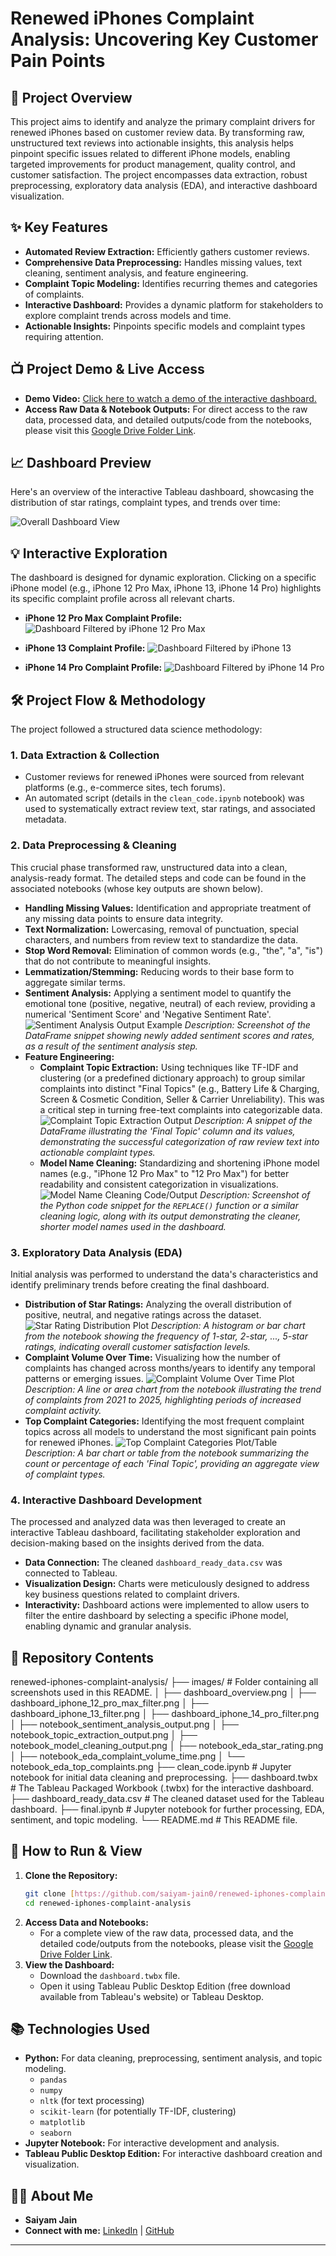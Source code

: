 # Renewed iPhones Complaint Analysis: Uncovering Key Customer Pain Points

## 🚀 Project Overview

This project aims to identify and analyze the primary complaint drivers for renewed iPhones based on customer review data. By transforming raw, unstructured text reviews into actionable insights, this analysis helps pinpoint specific issues related to different iPhone models, enabling targeted improvements for product management, quality control, and customer satisfaction. The project encompasses data extraction, robust preprocessing, exploratory data analysis (EDA), and interactive dashboard visualization.

## ✨ Key Features

* **Automated Review Extraction:** Efficiently gathers customer reviews.
* **Comprehensive Data Preprocessing:** Handles missing values, text cleaning, sentiment analysis, and feature engineering.
* **Complaint Topic Modeling:** Identifies recurring themes and categories of complaints.
* **Interactive Dashboard:** Provides a dynamic platform for stakeholders to explore complaint trends across models and time.
* **Actionable Insights:** Pinpoints specific models and complaint types requiring attention.

## 📺 Project Demo & Live Access

* **Demo Video:** [Click here to watch a demo of the interactive dashboard.](YOUR_DEMO_VIDEO_LINK_HERE)
* **Access Raw Data & Notebook Outputs:** For direct access to the raw data, processed data, and detailed outputs/code from the notebooks, please visit this [Google Drive Folder Link](YOUR_GOOGLE_DRIVE_FOLDER_LINK_HERE).

## 📈 Dashboard Preview

Here's an overview of the interactive Tableau dashboard, showcasing the distribution of star ratings, complaint types, and trends over time:

![Overall Dashboard View](images/dashboard_overview.png)

## 💡 Interactive Exploration

The dashboard is designed for dynamic exploration. Clicking on a specific iPhone model (e.g., iPhone 12 Pro Max, iPhone 13, iPhone 14 Pro) highlights its specific complaint profile across all relevant charts.

* **iPhone 12 Pro Max Complaint Profile:**
    ![Dashboard Filtered by iPhone 12 Pro Max](images/dashboard_iphone_12_pro_max_filter.png)

* **iPhone 13 Complaint Profile:**
    ![Dashboard Filtered by iPhone 13](images/dashboard_iphone_13_filter.png)

* **iPhone 14 Pro Complaint Profile:**
    ![Dashboard Filtered by iPhone 14 Pro](images/dashboard_iphone_14_pro_filter.png)

## 🛠️ Project Flow & Methodology

The project followed a structured data science methodology:

### 1. Data Extraction & Collection

* Customer reviews for renewed iPhones were sourced from relevant platforms (e.g., e-commerce sites, tech forums).
* An automated script (details in the `clean_code.ipynb` notebook) was used to systematically extract review text, star ratings, and associated metadata.

### 2. Data Preprocessing & Cleaning

This crucial phase transformed raw, unstructured data into a clean, analysis-ready format. The detailed steps and code can be found in the associated notebooks (whose key outputs are shown below).

* **Handling Missing Values:** Identification and appropriate treatment of any missing data points to ensure data integrity.
* **Text Normalization:** Lowercasing, removal of punctuation, special characters, and numbers from review text to standardize the data.
* **Stop Word Removal:** Elimination of common words (e.g., "the", "a", "is") that do not contribute to meaningful insights.
* **Lemmatization/Stemming:** Reducing words to their base form to aggregate similar terms.
* **Sentiment Analysis:** Applying a sentiment model to quantify the emotional tone (positive, negative, neutral) of each review, providing a numerical 'Sentiment Score' and 'Negative Sentiment Rate'.
    ![Sentiment Analysis Output Example](images/notebook_sentiment_analysis_output.png)
    *Description: Screenshot of the DataFrame snippet showing newly added sentiment scores and rates, as a result of the sentiment analysis step.*
* **Feature Engineering:**
    * **Complaint Topic Extraction:** Using techniques like TF-IDF and clustering (or a predefined dictionary approach) to group similar complaints into distinct "Final Topics" (e.g., Battery Life & Charging, Screen & Cosmetic Condition, Seller & Carrier Unreliability). This was a critical step in turning free-text complaints into categorizable data.
        ![Complaint Topic Extraction Output](images/notebook_topic_extraction_output.png)
        *Description: A snippet of the DataFrame illustrating the 'Final Topic' column and its values, demonstrating the successful categorization of raw review text into actionable complaint types.*
    * **Model Name Cleaning:** Standardizing and shortening iPhone model names (e.g., "iPhone 12 Pro Max" to "12 Pro Max") for better readability and consistent categorization in visualizations.
        ![Model Name Cleaning Code/Output](images/notebook_model_cleaning_output.png)
        *Description: Screenshot of the Python code snippet for the `REPLACE()` function or a similar cleaning logic, along with its output demonstrating the cleaner, shorter model names used in the dashboard.*

### 3. Exploratory Data Analysis (EDA)

Initial analysis was performed to understand the data's characteristics and identify preliminary trends before creating the final dashboard.

* **Distribution of Star Ratings:** Analyzing the overall distribution of positive, neutral, and negative ratings across the dataset.
    ![Star Rating Distribution Plot](images/notebook_eda_star_rating.png)
    *Description: A histogram or bar chart from the notebook showing the frequency of 1-star, 2-star, ..., 5-star ratings, indicating overall customer satisfaction levels.*
* **Complaint Volume Over Time:** Visualizing how the number of complaints has changed across months/years to identify any temporal patterns or emerging issues.
    ![Complaint Volume Over Time Plot](images/notebook_eda_complaint_volume_time.png)
    *Description: A line or area chart from the notebook illustrating the trend of complaints from 2021 to 2025, highlighting periods of increased complaint activity.*
* **Top Complaint Categories:** Identifying the most frequent complaint topics across all models to understand the most significant pain points for renewed iPhones.
    ![Top Complaint Categories Plot/Table](images/notebook_eda_top_complaints.png)
    *Description: A bar chart or table from the notebook summarizing the count or percentage of each 'Final Topic', providing an aggregate view of complaint types.*

### 4. Interactive Dashboard Development

The processed and analyzed data was then leveraged to create an interactive Tableau dashboard, facilitating stakeholder exploration and decision-making based on the insights derived from the data.

* **Data Connection:** The cleaned `dashboard_ready_data.csv` was connected to Tableau.
* **Visualization Design:** Charts were meticulously designed to address key business questions related to complaint drivers.
* **Interactivity:** Dashboard actions were implemented to allow users to filter the entire dashboard by selecting a specific iPhone model, enabling dynamic and granular analysis.

## 📂 Repository Contents
renewed-iphones-complaint-analysis/
├── images/                               # Folder containing all screenshots used in this README.
│   ├── dashboard_overview.png
│   ├── dashboard_iphone_12_pro_max_filter.png
│   ├── dashboard_iphone_13_filter.png
│   ├── dashboard_iphone_14_pro_filter.png
│   ├── notebook_sentiment_analysis_output.png
│   ├── notebook_topic_extraction_output.png
│   ├── notebook_model_cleaning_output.png
│   ├── notebook_eda_star_rating.png
│   ├── notebook_eda_complaint_volume_time.png
│   └── notebook_eda_top_complaints.png
├── clean_code.ipynb                      # Jupyter notebook for initial data cleaning and preprocessing.
├── dashboard.twbx                        # The Tableau Packaged Workbook (.twbx) for the interactive dashboard.
├── dashboard_ready_data.csv              # The cleaned dataset used for the Tableau dashboard.
├── final.ipynb                           # Jupyter notebook for further processing, EDA, sentiment, and topic modeling.
└── README.md                             # This README file.
## 🚀 How to Run & View

1.  **Clone the Repository:**
    ```bash
    git clone [https://github.com/saiyam-jain0/renewed-iphones-complaint-analysis.git](https://github.com/saiyam-jain0/renewed-iphones-complaint-analysis.git)
    cd renewed-iphones-complaint-analysis
    ```
2.  **Access Data and Notebooks:**
    * For a complete view of the raw data, processed data, and the detailed code/outputs from the notebooks, please visit the [Google Drive Folder Link](YOUR_GOOGLE_DRIVE_FOLDER_LINK_HERE).
3.  **View the Dashboard:**
    * Download the `dashboard.twbx` file.
    * Open it using Tableau Public Desktop Edition (free download available from Tableau's website) or Tableau Desktop.

## 📚 Technologies Used

* **Python:** For data cleaning, preprocessing, sentiment analysis, and topic modeling.
    * `pandas`
    * `numpy`
    * `nltk` (for text processing)
    * `scikit-learn` (for potentially TF-IDF, clustering)
    * `matplotlib`
    * `seaborn`
* **Jupyter Notebook:** For interactive development and analysis.
* **Tableau Public Desktop Edition:** For interactive dashboard creation and visualization.

## 🙋‍♂️ About Me

* **Saiyam Jain**
* **Connect with me:** [LinkedIn](https://www.linkedin.com/in/saiyam-jain-368a23294/) | [GitHub](https://github.com/saiyam-jain0)

---
